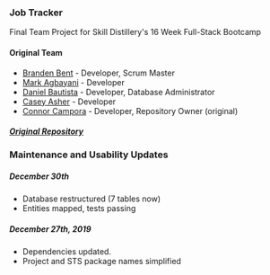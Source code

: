 ### Job Tracker
Final Team Project for Skill Distillery's 16 Week Full-Stack Bootcamp

#### Original Team
* [Branden Bent](https://github.com/BrandenBent) - Developer, Scrum Master
* [Mark Agbayani](https://github.com/mk2modx) - Developer
* [Daniel Bautista](https://github.com/guam68) - Developer, Database Administrator
* [Casey Asher](https://github.com/blueohsix) - Developer
* [Connor Campora](https://github.com/J0HNC0NN0R) - Developer, Repository Owner (original)

##### [Original Repository](https://github.com/J0HNC0NN0R/SDJobTrackingApp)


### Maintenance and Usability Updates
##### December 30th
  - Database restructured (7 tables now)
  - Entities mapped, tests passing

##### December 27th, 2019
  - Dependencies updated.
  - Project and STS package names simplified
